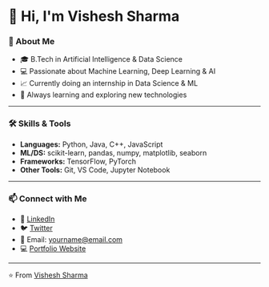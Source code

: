 # 👋 Hi, I'm Vishesh Sharma

### 🚀 About Me
- 🎓 B.Tech in Artificial Intelligence & Data Science
- 💻 Passionate about Machine Learning, Deep Learning & AI
- 📈 Currently doing an internship in Data Science & ML
- 🌱 Always learning and exploring new technologies

---

### 🛠️ Skills & Tools
- **Languages:** Python, Java, C++, JavaScript
- **ML/DS:** scikit-learn, pandas, numpy, matplotlib, seaborn
- **Frameworks:** TensorFlow, PyTorch
- **Other Tools:** Git, VS Code, Jupyter Notebook

---

### 📫 Connect with Me
- 💼 [LinkedIn](https://www.linkedin.com/in/your-link/)
- 🐦 [Twitter](https://twitter.com/yourhandle)
- 📧 Email: yourname@email.com
- 💻 [Portfolio Website](https://your-website.com)

---

⭐️ From [Vishesh Sharma](https://github.com/yourusername)
